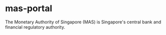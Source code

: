 # mas-portal
The Monetary Authority of Singapore (MAS) is Singapore's central bank and financial regulatory authority. 
